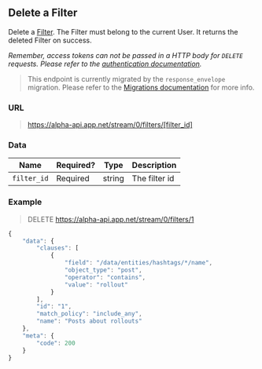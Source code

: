 ## Delete a Filter

Delete a <a href="../objects/filter.md">Filter</a>. The Filter must belong to the current User. It returns the deleted Filter on success.

*Remember, access tokens can not be passed in a HTTP body for ```DELETE``` requests. Please refer to the [authentication documentation](/appdotnet/api-spec/blob/master/auth.md#authenticated-api-requests).*

> This endpoint is currently migrated by the ```response_envelope``` migration. Please refer to the [Migrations documentation](/appdotnet/api-spec/blob/master/migrations.md#current-migrations) for more info.

### URL
> https://alpha-api.app.net/stream/0/filters/[filter_id]

### Data

<table>
    <thead>
        <tr>
            <th>Name</th>
            <th>Required?</th>
            <th>Type</th>
            <th>Description</th>
        </tr>
    </thead>
    <tbody>
        <tr>
            <td><code>filter_id</code></td>
            <td>Required</td>
            <td>string</td>
            <td>The filter id</td>
        </tr>
    </tbody>
</table>

### Example

> DELETE https://alpha-api.app.net/stream/0/filters/1
```js
{
    "data": {
        "clauses": [
            {
                "field": "/data/entities/hashtags/*/name",
                "object_type": "post",
                "operator": "contains",
                "value": "rollout"
            }
        ],
        "id": "1",
        "match_policy": "include_any",
        "name": "Posts about rollouts"
    },
    "meta": {
        "code": 200
    }
}
```